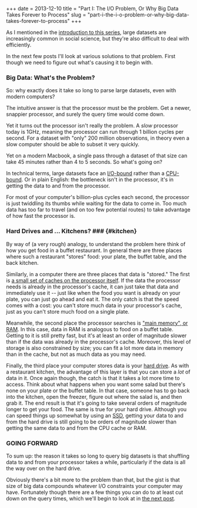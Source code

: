 +++
date = 2013-12-10
title = "Part I: The I/O Problem, Or Why Big Data Takes Forever to Process"
slug = "part-i-the-i-o-problem-or-why-big-data-takes-forever-to-process"
+++

As I mentioned in the [introduction to this series](http://chrismeserole.com/signals/big-data-and-social-science-introduction/), large datasets are increasingly common in social science, but they're also difficult to deal with efficiently. 

In the next few posts I'll look at various solutions to that problem. First though we need to figure out what's causing it to begin with. 

### Big Data: What's the Problem? 

So: why exactly does it take so long to parse large datasets, even with modern computers?  

The intuitive answer is that the processor must be the problem. Get a newer, snappier processor, and surely the query time would come down. 

Yet it turns out the processor isn't really the problem. A *slow* processor today is 1GHz, meaning the processor can run through 1 billion  cycles per second. For a dataset with "only" 200 million observations, in theory even a slow computer should be able to subset it very quickly. 

Yet on a modern Macbook, a single pass through a dataset of that size can take 45 minutes rather than 4 to 5 seconds. So what's going on? 

In technical terms, large datasets face an [I/O-bound](https://en.wikipedia.org/wiki/I/O_bound) rather than a [CPU-bound](https://en.wikipedia.org/wiki/CPU_bound). Or in plain English: the bottleneck isn't in the processor, it's in getting the data to and from the processor. 

For most of your computer's billion-plus cycles each second, the processor is just twiddling its thumbs while waiting for the data to come in. Too much data has too far to travel (and on too few potential routes) to take advantage of how fast the processor is. 


### Hard Drives and ... Kitchens? ### {#kitchen}

By way of (a very rough) analogy, to understand the problem here think of how you get food in a buffet restaurant. In general there are three places where such a restaurant "stores" food: your plate, the buffet table, and the back kitchen. 

Similarly, in a computer there are three places that data is "stored." The first is [a small set of caches on the processor itself](http://en.wikipedia.org/wiki/CPU_cache). If the data the processor needs is already in the processor's cache, it can just take that data and immediately use it -- just like when the food you want is already on your plate, you can just go ahead and eat it. The only catch is that the speed comes with a cost: you can't store much data in your processor's cache, just as you can't store much food on a single plate.

Meanwhile, the second place the processor searches is ["main memory", or RAM](http://continuations.com/post/12194075974/tech-tuesday-main-memory-dumb-lazy-and-slow). In this case, data in RAM is analogous to food on a buffet table. Getting to it is still pretty fast, but it's at least an order of magnitude slower than if the data was already in the processor's cache.  Moreover, this level of storage is also constrained by size; you can fit a lot more data in memory than in the cache, but not as much data as you may need. 

Finally, the third place your computer stores data is your [hard drive](http://continuations.com/post/12510627878/tech-tuesday-storage-oh-my-how-it-has-grown). As with a restaurant kitchen, the advantage of this layer is that you can store a *lot* of data in it. Once again though, the catch is that it takes a lot more time to access. Think about what happens when you want some salad but there's none on your plate or the buffet table. In that case, someone has to go back into the kitchen, open the freezer, figure out where the salad is, and then grab it. The end result is that it's going to take several orders of magnitude longer to get your food. The same is true for your hard drive. Although you can speed things up somewhat by using an [SSD](http://en.wikipedia.org/wiki/Solid-state_drive), getting your data to and from the hard drive is still going to be orders of magnitude slower than getting the same data to and from the CPU cache or RAM. 

### GOING FORWARD

To sum up: the reason it takes so long to query big datasets is that shuffling data to and from your processor takes a while, particularly if the data is all the way over on the hard drive.

Obviously there's a bit more to the problem than that, but the gist is that size of big data compounds whatever I/O constraints your computer may have. Fortunately though there are a few things you can do to at least cut down on the query times, which we'll begin to look at in [the next post](http://chrismeserole.com/signals/big-data-on-the-desktop/).

